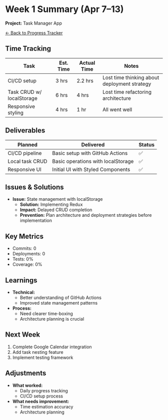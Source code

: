 # Week 1 Summary (Apr 7–13)

**Project:** Task Manager App

[← Back to Progress Tracker](../progress-log.md)

## Time Tracking

| Task                      | Est. Time | Actual Time | Notes                                        |
| ------------------------- | --------- | ----------- | -------------------------------------------- |
| CI/CD setup               | 3 hrs     | 2.2 hrs     | Lost time thinking about deployment strategy |
| Task CRUD w/ localStorage | 6 hrs     | 4 hrs       | Lost time refactoring architecture           |
| Responsive styling        | 4 hrs     | 1 hr        | All went well                                |

## Deliverables

| Planned         | Delivered                          | Status |
| --------------- | ---------------------------------- | ------ |
| CI/CD pipeline  | Basic setup with GitHub Actions    | ✅     |
| Local task CRUD | Basic operations with localStorage | ✅     |
| Responsive UI   | Initial UI with Styled Components  | ✅     |

## Issues & Solutions

- **Issue:** State management with localStorage
  - **Solution:** Implementing Redux
  - **Impact:** Delayed CRUD completion
  - **Prevention:** Plan architecture and deployment strategies before implementation

## Key Metrics

- Commits: 0
- Deployments: 0
- Tests: 0%
- Coverage: 0%

## Learnings

- **Technical:**
  - Better understanding of GitHub Actions
  - Improved state management patterns
- **Process:**
  - Need clearer time-boxing
  - Architecture planning is crucial

## Next Week

1. Complete Google Calendar integration
2. Add task nesting feature
3. Implement testing framework

## Adjustments

- **What worked:**
  - Daily progress tracking
  - CI/CD setup process
- **What needs improvement:**
  - Time estimation accuracy
  - Architecture planning
